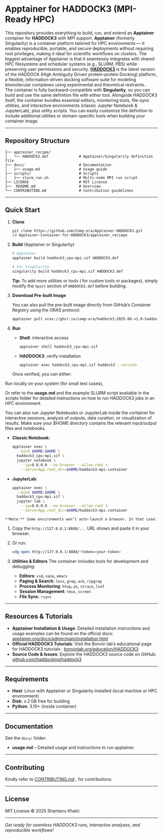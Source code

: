# Apptainer for HADDOCK3 (MPI-Ready HPC)

This repository provides everything to build, run, and extend an **Apptainer** container for **HADDOCK3** with MPI support. **Apptainer** (formerly Singularity) is a container platform tailored for HPC environments — it enables reproducible, portable, and secure deployments without requiring root privileges, making it ideal for scientific workflows on clusters. The biggest advantage of Apptainer is that it seamlessly integrates with shared HPC filesystems and scheduler systems (e.g., SLURM, PBS) while preserving user permissions and security. [**HADDOCK3**](https://www.biorxiv.org/content/10.1101/2025.04.30.651432v1) is the latest version of the HADDOCK (High Ambiguity Driven protein–protein Docking) platform, a flexible, information-driven docking software suite for modeling biomolecular complexes using experimental and theoretical restraints.  
The container is fully backward-compatible with **Singularity**, so you can build and use the same definition file with either tool. Alongside HADDOCK3 itself, the container bundles essential editors, monitoring tools, file-sync utilities, and interactive environments (classic Jupyter Notebook & JupyterLab), plus utility scripts. You can easily customize the definition to include additional utilities or domain-specific tools when building your container image.

---

##  Repository Structure

```plaintext
├── apptainer_recipe/                  
│   └── HADDOCK3.def              # Apptainer/Singularity definition file
├── docs/                         # Documentation 
│   ├── usage.md                  # Usage guide
├── scripts/                      # Scripts
│   ├── slurm_run.sh              # Multi-node MPI run script
├── LICENSE                       # MIT License
├──  README.md                    # Overview
└── CONTRIBUTING.md               # Contribution guidelines
```

---

##  Quick Start

1. **Clone**

   ```bash
   git clone https://github.com/Comp-era/Apptainer-HADDOCK3.git
   cd Apptainer-Container-for-HADDOCK3/apptainer_reciepe
   ```

2. **Build** (Apptainer or Singularity)

   ```bash
   # Apptainer
   apptainer build haddock3_cpu-mpi.sif HADDOCK3.def

   # For Singularity
   singularity build haddock3_cpu-mpi.sif HADDOCK3.def
   ```

    **Tip:** To add more utilities or tools ( for custom tools or packages), simply modify the `%post` section of `HADDOCK3.def` before building.

3. **Download Pre-built Image**

   You can also pull the pre-built image directly from GitHub’s Container Registry using the ORAS protocol:

   ```bash
   apptainer pull oras://ghcr.io/comp-era/haddock3:2025.06-v1.0-haddock3-mpi
   ```

4. **Run**

   - **Shell**: interactive access
     ```bash
     apptainer shell haddock3_cpu-mpi.sif
     ```
   - **HADDOCK3**: verify installation
     ```bash
     apptainer exec haddock3_cpu-mpi.sif haddock3 --version
     ```

   Once verified, you can either:

Run locally on your system (for small test cases),

Or refer to the **usage.md** and the example SLURM script available in the scripts  folder for detailed instructions on how to run HADDOCK3 jobs in an HPC environment.

You can also run Jupyter Notebooks or JupyterLab inside the container for interactive sessions, analysis of outputs, data curation, or visualization of results. Make sure your $HOME directory contains the relevant input/output files and notebooks.

   - **Classic Notebook**:
     ```bash
     apptainer exec \
       --bind $HOME:$HOME \
       haddock3_cpu-mpi.sif \
       jupyter notebook \
         --ip=0.0.0.0 --no-browser --allow-root \
         --ServerApp.root_dir=$HOME/haddock3-mpi-container
     ```
   - **JupyterLab**:
     ```bash
     apptainer exec \
       --bind $HOME:$HOME \
       haddock3_cpu-mpi.sif \
       jupyter lab \
         --ip=0.0.0.0 --no-browser --allow-root \
         --ServerApp.root_dir=$HOME/haddock3-mpi-container
     ```

    **Note:** Some environments won’t auto-launch a browser. In that case:

   1. Copy the `http://127.0.0.1:8888/...` URL shown and paste it in your browser.
   2. Or run:
      ```bash
      xdg-open http://127.0.0.1:8888/?token=<your-token>
      ```

5. **Utilities & Editors** The container includes tools for development and debugging:

   - **Editors**: `vim`, `nano`, `emacs`
   - **Paging & Search**: `less`, `grep`, `ack`, `ripgrep`
   - **Process Monitoring**: `htop`, `ps`, `strace`, `lsof`
   - **Session Management**: `tmux`, `screen`
   - **File Sync**: `rsync`

---

##  Resources & Tutorials

- **Apptainer Installation & Usage**: Detailed installation instructions and usage examples can be found on the official docs: [apptainer.org/docs/admin/main/installation.html](https://apptainer.org/docs/admin/main/installation.html)
- **Official HADDOCK3 Tutorials**: Visit the Bonvin lab’s educational page for HADDOCK3 tutorials : [bonvinlab.org/education/HADDOCK3](https://www.bonvinlab.org/education/HADDOCK3/)
- **Source Code & Issues**: Explore the HADDOCK3 source code on GitHub: [github.com/haddocking/haddock3](https://github.com/haddocking/haddock3)

---

##  Requirements

- **Host**: Linux with Apptainer or Singularity installed (local machine or HPC environment)
- **Disk**: ≥ 2 GB free for building
- **Python**: 3.10+ (inside container)

---

##  Documentation

See the `docs/` folder:

- **usage.md** – Detailed usage and instructions to run  apptainer. 

---

##  Contributing

Kindly refer to [CONTRIBUTING.md](CONTRIBUTING.md) , for contributions.



---

##  License

MIT License © 2025 Shantanu Khatri.

---

*Get ready for seamless HADDOCK3 runs, interactive analyses, and reproducible workflows!*


